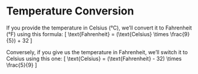 # Temperature Conversion

If you provide the temperature in Celsius (°C), we’ll convert it to Fahrenheit (°F) using this formula: [ \text{Fahrenheit} = (\text{Celsius} \times \frac{9}{5}) + 32 ]

Conversely, if you give us the temperature in Fahrenheit, we’ll switch it to Celsius using this one: [ \text{Celsius} = (\text{Fahrenheit} - 32) \times \frac{5}{9} ]